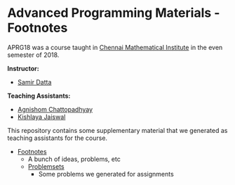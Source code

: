 Advanced Programming Materials - Footnotes
===

APRG18 was a course taught in [Chennai Mathematical Institute](http://www.cmi.ac.in/) in the even semester of 2018.

**Instructor:**
* [Samir Datta](http://www.cmi.ac.in/~sdatta/)

**Teaching Assistants:**
* [Agnishom Chattopadhyay](https://stackoverflow.com/users/1955231/agnishom-chattopadhyay)
* [Kishlaya Jaiswal](https://kishlaya.github.io/)

This repository contains some supplementary material that we generated as teaching assistants for the course.

* [Footnotes](https://github.com/Agnishom/APRG18/tree/master/footnotes)
  * A bunch of ideas, problems, etc
  * [Problemsets](https://github.com/Agnishom/APRG18/tree/master/assignments)
    * Some problems we generated for assignments
